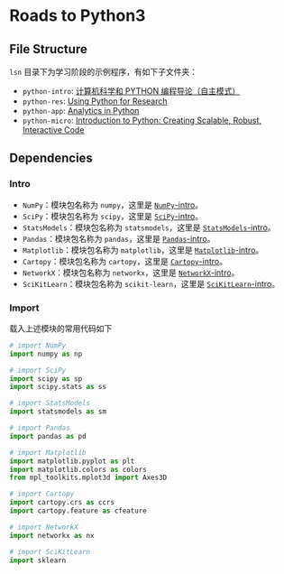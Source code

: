 # Roads to Python3

## File Structure

 `lsn` 目录下为学习阶段的示例程序，有如下子文件夹：

* `python-intro`: [计算机科学和 PYTHON 编程导论（自主模式）](http://www.xuetangx.com/courses/course-v1:MITx+6_00_1x+sp/courseware/Week_1/videosequence:Lecture_1/)
* `python-res`: [Using Python for Research](https://courses.edx.org/courses/course-v1:HarvardX+PH526x+2T2018/course/)
* `python-app`: [Analytics in Python](https://courses.edx.org/courses/course-v1:ColumbiaX+BAMM.101x+3T2018/course/)
* `python-micro`: [Introduction to Python: Creating Scalable, Robust, Interactive Code](https://courses.edx.org/courses/course-v1:Microsoft+DEV330x+3T2018/course/)

## Dependencies

### Intro

* `NumPy`：模块包名称为 `numpy`，这里是 [`NumPy`-intro](http://www.numpy.org/)。
* `SciPy`：模块包名称为 `scipy`，这里是 [`SciPy`-intro](http://www.scipy.org/)。
* `StatsModels`：模块包名称为 `statsmodels`，这里是 [`StatsModels`-intro](http://www.statsmodels.org/stable/index.html)。
* `Pandas`：模块包名称为 `pandas`，这里是 [`Pandas`-intro](http://pandas.pydata.org/)。
* `Matplotlib`：模块包名称为 `matplotlib`，这里是 [`Matplotlib`-intro](https://matplotlib.org/)。
* `Cartopy`：模块包名称为 `cartopy`，这里是 [`Cartopy`-intro](https://scitools.org.uk/cartopy/docs/latest/index.html)。
* `NetworkX`：模块包名称为 `networkx`，这里是 [`NetworkX`-intro](http://networkx.github.io/)。
* `SciKitLearn`：模块包名称为 `scikit-learn`，这里是 [`SciKitLearn`-intro](http://scikit-learn.org/stable/)。

### Import

载入上述模块的常用代码如下

``` python
# import NumPy
import numpy as np

# import SciPy
import scipy as sp
import scipy.stats as ss

# import StatsModels
import statsmodels as sm

# import Pandas
import pandas as pd

# import Matplotlib
import matplotlib.pyplot as plt
import matplotlib.colors as colors
from mpl_toolkits.mplot3d import Axes3D

# import Cartopy
import cartopy.crs as ccrs
import cartopy.feature as cfeature

# import NetworkX
import networkx as nx

# import SciKitLearn
import sklearn
```
